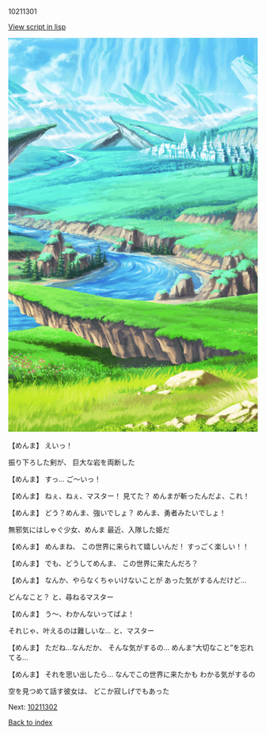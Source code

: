 10211301

[View script in lisp](../scripts/10211301.txt)

![plain.png](../images/backgrounds/plain.png)

【めんま】
えいっ！

振り下ろした剣が、
巨大な岩を両断した

【めんま】
すっ…
ご〜いっ！

【めんま】
ねぇ、ねぇ、マスター！
見てた？
めんまが斬ったんだよ、これ！

【めんま】
どう？めんま、強いでしょ？
めんま、勇者みたいでしょ！

無邪気にはしゃぐ少女、めんま
最近、入隊した姫だ

【めんま】
めんまね、
この世界に来られて嬉しいんだ！
すっごく楽しい！！

【めんま】
でも、どうしてめんま、
この世界に来たんだろ？

【めんま】
なんか、やらなくちゃいけないことが
あった気がするんだけど…

どんなこと？
と、尋ねるマスター

【めんま】
う〜、わかんないってばよ！

それじゃ、叶えるのは難しいな…
と、マスター

【めんま】
ただね…なんだか、
そんな気がするの…
めんま“大切なこと”を忘れてる…

【めんま】
それを思い出したら…
なんでこの世界に来たかも
わかる気がするの

空を見つめて話す彼女は、
どこか寂しげでもあった

Next: [10211302](10211302.md)

[Back to index](index.md)
